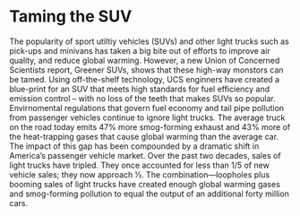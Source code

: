 # Taming the SUV
The popularity of sport utiltiy vehicles (SUVs) and other light trucks such as pick-ups and minivans has taken a big bite out of efforts to improve air quality, and reduce global warming. 
However, a new Union of Concerned Scientists report, Greener SUVs, shows that these high-way monstors can be tamed. 
Using off-the-shelf technology, UCS enginners have created a blue-print for an SUV that meets high standards for fuel efficiency and emission control – with no loss of the teeth that makes SUVs so popular.
Envirnomental regulations that govern fuel economy and tail pipe pollution from passenger vehicles continue to ignore light trucks. The average truck on the road today emits 47% more smog-forming exhaust and 43% more of the heat-trapping gases that cause global warming than the average car. The impact of this gap has been compounded by a dramatic shift in America’s passenger vehicle market. 
Over the past two decades, sales of light trucks have tripled. They once accounted for less than 1/5 of new vehicle sales; they now approach 1⁄2. The combination—loopholes plus booming sales of light trucks have created enough global warming gases and smog-forming pollution to equal the output of an additional forty million cars.